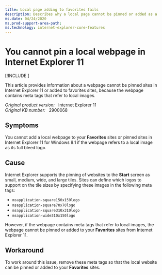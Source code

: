 ```yaml
---
title: Local page adding to favorites fails
description: Describes why a local page cannot be pinned or added as a favorite site in Internet Explorer 11. Provides a workaround.
ms.date: 04/24/2020
ms.prod-support-area-path: 
ms.technology: internet-explorer-core-features
---
```

# You cannot pin a local webpage in Internet Explorer 11

[!INCLUDE [](../../../includes/browsers-important.md)]

This article provides information about a webpage cannot be pinned sites in Internet Explorer 11 or added to favorites sites, because the webpage contains meta tags that refer to local images.

_Original product version:_ &nbsp; Internet Explorer 11  
_Original KB number:_ &nbsp; 2900068

## Symptoms

You cannot add a local webpage to your **Favorites** sites or pinned sites in Internet Explorer 11 for Windows 8.1 if the webpage refers to a local image as its full bleed logo.

## Cause

Internet Explorer supports the pinning of websites to the **Start** screen as small, medium, wide, and large tiles. Sites can define which logos to support on the tile sizes by specifying these images in the following meta tags:

- `msapplication-square150x150logo`
- `msapplication-square70x70logo`
- `msapplication-square310x310logo`
- `msapplication-wide310x150logo`

However, if the webpage contains meta tags that refer to local images, the webpage cannot be pinned or added to your **Favorites** sites from Internet Explorer 11.

## Workaround

To work around this issue, remove these meta tags so that the local website can be pinned or added to your **Favorites** sites.

